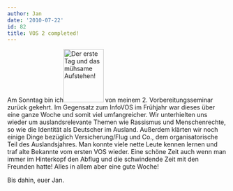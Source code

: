 ```yaml
---
author: Jan
date: '2010-07-22'
id: 82
title: VOS 2 completed!
---
```


Am Sonntag bin ich[<img class="size-medium wp-image-92 alignleft" title="Erstes Frühstück" src="../wp-content/uploads/2010/07/SAM_0805-225x300.jpg" alt="Der erste Tag und das mühsame Aufstehen!" width="92" height="122" />](../jan/wordpress/wp-content/uploads/2010/07/SAM_0805.jpg) von meinem 2. Vorbereitungsseminar zurück gekehrt. Im Gegensatz zum InfoVOS im Frühjahr war dieses über eine ganze Woche und somit viel umfangreicher. Wir unterhielten uns wieder um auslandsrelevante Themen wie Rassismus und Menschenrechte, so wie die Identität als Deutscher im Ausland. Außerdem klärten wir noch einige Dinge bezüglich Versicherung/Flug und Co., dem organisatorische Teil des Auslandsjahres. Man konnte viele nette Leute kennen lernen und traf alte Bekannte vom ersten VOS wieder. Eine schöne Zeit auch wenn man immer im Hinterkopf den Abflug und die schwindende Zeit mit den Freunden hatte! Alles in allem aber eine gute Woche!

Bis dahin, euer Jan.

